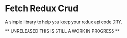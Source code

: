 # Fetch Redux Crud

A simple library to help you keep your redux api code DRY.

** UNRELEASED THIS IS STILL A WORK IN PROGRESS **
